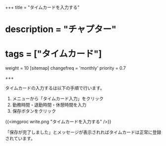 +++
title = "タイムカードを入力する"
# description = "チャプター"
# tags = ["タイムカード"]
weight = 10
[sitemap]
  changefreq = 'monthly'
  priority = 0.7

+++

タイムカードの入力するは以下の手順で行います。

1. メニューから「タイムカード入力」をクリック
1. 勤務時間・退勤時間・休憩時間を入力
1. 保存ボタンをクリック

{{<imgproc write.png "タイムカードを入力する" />}}

「保存が完了しました」とメッセージが表示されればタイムカードは正常に登録されています。
